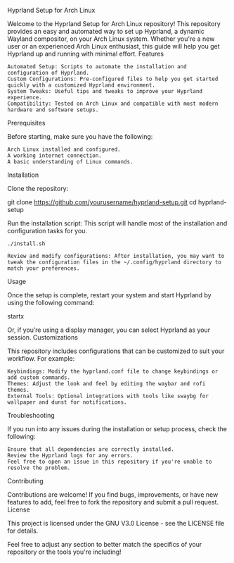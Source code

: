 Hyprland Setup for Arch Linux

Welcome to the Hyprland Setup for Arch Linux repository! This repository provides an easy and automated way to set up Hyprland, a dynamic Wayland compositor, on your Arch Linux system. Whether you're a new user or an experienced Arch Linux enthusiast, this guide will help you get Hyprland up and running with minimal effort.
Features

    Automated Setup: Scripts to automate the installation and configuration of Hyprland.
    Custom Configurations: Pre-configured files to help you get started quickly with a customized Hyprland environment.
    System Tweaks: Useful tips and tweaks to improve your Hyprland experience.
    Compatibility: Tested on Arch Linux and compatible with most modern hardware and software setups.

Prerequisites

Before starting, make sure you have the following:

    Arch Linux installed and configured.
    A working internet connection.
    A basic understanding of Linux commands.

Installation

Clone the repository:

git clone https://github.com/yourusername/hyprland-setup.git
cd hyprland-setup

Run the installation script: This script will handle most of the installation and configuration tasks for you.

    ./install.sh

    Review and modify configurations: After installation, you may want to tweak the configuration files in the ~/.config/hyprland directory to match your preferences.

Usage

Once the setup is complete, restart your system and start Hyprland by using the following command:

startx

Or, if you’re using a display manager, you can select Hyprland as your session.
Customizations

This repository includes configurations that can be customized to suit your workflow. For example:

    Keybindings: Modify the hyprland.conf file to change keybindings or add custom commands.
    Themes: Adjust the look and feel by editing the waybar and rofi themes.
    External Tools: Optional integrations with tools like swaybg for wallpaper and dunst for notifications.

Troubleshooting

If you run into any issues during the installation or setup process, check the following:

    Ensure that all dependencies are correctly installed.
    Review the Hyprland logs for any errors.
    Feel free to open an issue in this repository if you're unable to resolve the problem.

Contributing

Contributions are welcome! If you find bugs, improvements, or have new features to add, feel free to fork the repository and submit a pull request.
License

This project is licensed under the GNU V3.0 License - see the LICENSE file for details.

Feel free to adjust any section to better match the specifics of your repository or the tools you're including!
